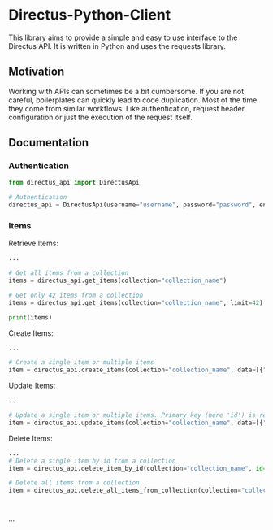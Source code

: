 # Directus-Python-Client

This library aims to provide a simple and easy to use interface to the Directus API. It is written in Python and uses
the requests library.

## Motivation

Working with APIs can sometimes be a bit cumbersome. If you are not careful, boilerplates can quickly lead to code
duplication. Most of the time they come from similar workflows. Like authentication, request header configuration or
just the execution of the request itself.

## Documentation

### Authentication

```python
from directus_api import DirectusApi

# Authentication
directus_api = DirectusApi(username="username", password="password", endpoint="https://directus.example.com")
```

### Items

Retrieve Items:

```python
...

# Get all items from a collection
items = directus_api.get_items(collection="collection_name")

# Get only 42 items from a collection
items = directus_api.get_items(collection="collection_name", limit=42)

print(items)
```

Create Items:

```python
...

# Create a single item or multiple items
item = directus_api.create_items(collection="collection_name", data=[{"title": "My new item"}])

```

Update Items:

```python
...

# Update a single item or multiple items. Primary key (here 'id') is required.
item = directus_api.update_items(collection="collection_name", data=[{"title": "My updated item", "id": 1}])

```

Delete Items:

```python
...
# Delete a single item by id from a collection
item = directus_api.delete_item_by_id(collection="collection_name", id=1)

# Delete all items from a collection
item = directus_api.delete_all_items_from_collection(collection="collection_name")

```

#
...

